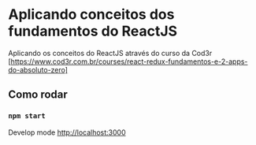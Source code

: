 # Aplicando conceitos dos fundamentos do ReactJS

Aplicando os conceitos do ReactJS através do curso da Cod3r
[https://www.cod3r.com.br/courses/react-redux-fundamentos-e-2-apps-do-absoluto-zero]

## Como rodar

### `npm start`

Develop mode
[http://localhost:3000](http://localhost:3000)
